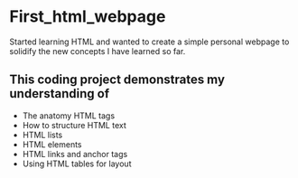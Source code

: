 # First_html_webpage

Started learning HTML and wanted to create a simple personal webpage to solidify the new concepts I have learned so far.

## This coding project demonstrates my understanding of
+ The anatomy HTML tags
+ How to structure HTML text
+ HTML lists
+ HTML elements
+ HTML links and anchor tags
+ Using HTML tables for layout
